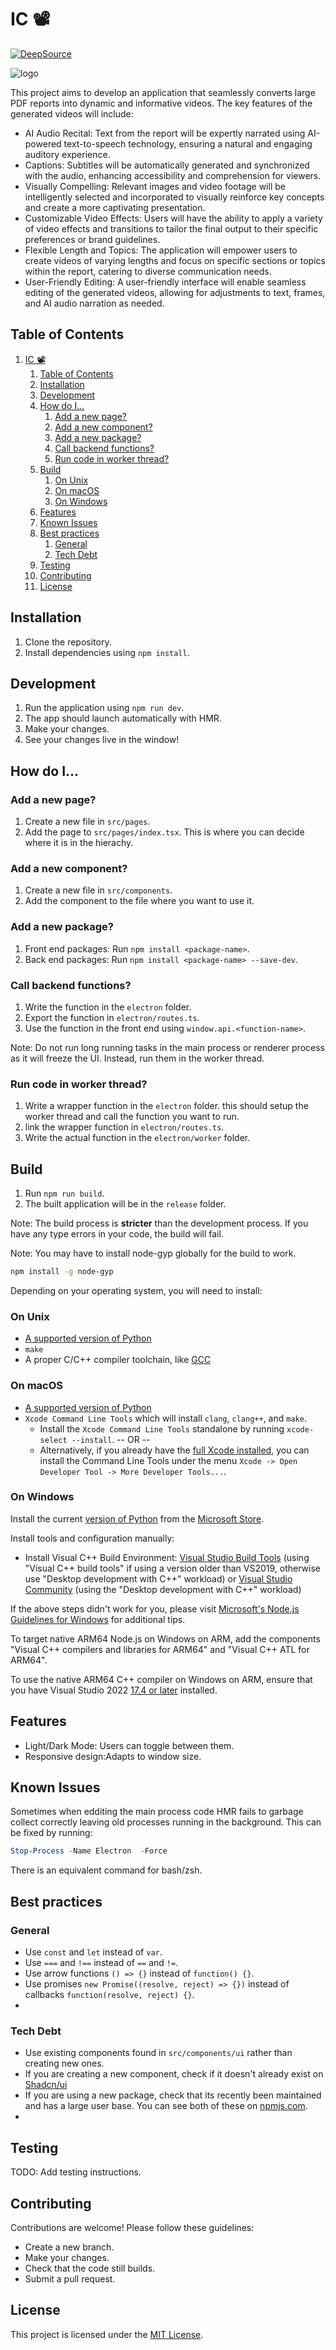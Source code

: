 #  IC 📽️
[![DeepSource](https://app.deepsource.com/gh/acowusu/segp.svg/?label=active+issues&show_trend=true&token=0kYCUSPcWEImKG2Bw9ObDPtx)](https://app.deepsource.com/gh/acowusu/segp/)

![logo](https://github.com/acowusu/segp/blob/main/desktop/build/windows11/Wide310x150Logo.scale-400.png?raw=true)

This project aims to develop an application that seamlessly converts large PDF reports into dynamic and informative videos. The key features of the generated videos will include:

* AI Audio Recital: Text from the report will be expertly narrated using AI-powered text-to-speech technology, ensuring a natural and engaging auditory experience.
* Captions: Subtitles will be automatically generated and synchronized with the audio, enhancing accessibility and comprehension for viewers.
* Visually Compelling: Relevant images and video footage will be intelligently selected and incorporated to visually reinforce key concepts and create a more captivating presentation.
* Customizable Video Effects: Users will have the ability to apply a variety of video effects and transitions to tailor the final output to their specific preferences or brand guidelines.
* Flexible Length and Topics: The application will empower users to create videos of varying lengths and focus on specific sections or topics within the report, catering to diverse communication needs.
* User-Friendly Editing: A user-friendly interface will enable seamless editing of the generated videos, allowing for adjustments to text, frames, and AI audio narration as needed.


## Table of Contents

1. [IC 📽️](#ic-%F0%9F%93%BD%EF%B8%8F)
   1. [Table of Contents](#table-of-contents)
   2. [Installation](#installation)
   3. [Development](#development)
   4. [How do I...](#how-do-i)
      1. [Add a new page?](#add-a-new-page)
      2. [Add a new component?](#add-a-new-component)
      3. [Add a new package?](#add-a-new-package)
      4. [Call backend functions?](#call-backend-functions)
      5. [Run code in worker thread?](#run-code-in-worker-thread)
   5. [Build](#build)
      1. [On Unix](#on-unix)
      2. [On macOS](#on-macos)
      3. [On Windows](#on-windows)
   6. [Features](#features)
   7. [Known Issues](#known-issues)
   8. [Best practices](#best-practices)
      1. [General](#general)
      2. [Tech Debt](#tech-debt)
   9. [Testing](#testing)
   10. [Contributing](#contributing)
   11. [License](#license)

## Installation

1. Clone the repository.
2. Install dependencies using `npm install`.

## Development

1. Run the application using `npm run dev`.
2. The app should launch automatically with HMR.
3. Make your changes.
4. See your changes live in the window!

##  How do I...

### Add a new page?

1. Create a new file in `src/pages`.
2. Add the page to `src/pages/index.tsx`. This is where you can decide where it is in the hierachy.

### Add a new component?

1. Create a new file in `src/components`.
2. Add the component to the file where you want to use it.

### Add a new package?

1. Front end packages: Run `npm install <package-name>`.
2. Back end packages: Run `npm install <package-name> --save-dev`.

### Call backend functions?

1. Write the function in the `electron` folder.
2. Export the function in `electron/routes.ts`.
3. Use the function in the front end using `window.api.<function-name>`.

Note: Do not run long running tasks in the main process or renderer process as it will freeze the UI. Instead, run them in the worker thread.

### Run code in worker thread?

1. Write a wrapper  function in the `electron` folder. this should setup the worker thread and call the function you want to run.
2. link the wrapper function in `electron/routes.ts`.
3. Write the actual function in the `electron/worker` folder. 


## Build

1. Run `npm run build`.
2. The built application will be in the `release` folder.

Note: The build process is **stricter** than the development process. If you have any type errors in your code, the build will fail.

Note: You may have to install node-gyp globally for the build to work. 


``` bash
npm install -g node-gyp
```

Depending on your operating system, you will need to install:

### On Unix

   * [A supported version of Python](https://devguide.python.org/versions/)
   * `make`
   * A proper C/C++ compiler toolchain, like [GCC](https://gcc.gnu.org)

### On macOS

   * [A supported version of Python](https://devguide.python.org/versions/)
   * `Xcode Command Line Tools` which will install `clang`, `clang++`, and `make`.
     * Install the `Xcode Command Line Tools` standalone by running `xcode-select --install`. -- OR --
     * Alternatively, if you already have the [full Xcode installed](https://developer.apple.com/xcode/download/), you can install the Command Line Tools under the menu `Xcode -> Open Developer Tool -> More Developer Tools...`.


### On Windows

Install the current [version of Python](https://devguide.python.org/versions/) from the
[Microsoft Store](https://apps.microsoft.com/store/search?publisher=Python+Software+Foundation).

Install tools and configuration manually:
   * Install Visual C++ Build Environment: [Visual Studio Build Tools](https://visualstudio.microsoft.com/thank-you-downloading-visual-studio/?sku=BuildTools)
   (using "Visual C++ build tools" if using a version older than VS2019, otherwise use "Desktop development with C++" workload) or [Visual Studio Community](https://visualstudio.microsoft.com/thank-you-downloading-visual-studio/?sku=Community)
   (using the "Desktop development with C++" workload)

   If the above steps didn't work for you, please visit [Microsoft's Node.js Guidelines for Windows](https://github.com/Microsoft/nodejs-guidelines/blob/master/windows-environment.md#compiling-native-addon-modules) for additional tips.

   To target native ARM64 Node.js on Windows on ARM, add the components "Visual C++ compilers and libraries for ARM64" and "Visual C++ ATL for ARM64".

   To use the native ARM64 C++ compiler on Windows on ARM, ensure that you have Visual Studio 2022 [17.4 or later](https://devblogs.microsoft.com/visualstudio/arm64-visual-studio-is-officially-here/) installed.

## Features

- Light/Dark Mode: Users can toggle between them.
- Responsive design:Adapts to window size.


## Known Issues

Sometimes when edditing the main process code HMR fails to garbage collect correctly leaving old processes running in the background. This can be fixed by running:

``` powershell
Stop-Process -Name Electron  -Force
```
There is an equivalent command for bash/zsh.

## Best practices


### General

*  Use `const` and `let` instead of `var`.
*  Use `===` and `!==` instead of `==` and `!=`.
*  Use arrow functions `() => {}` instead of `function() {}`.
*  Use promises `new Promise((resolve, reject) => {})` instead of callbacks `function(resolve, reject) {}`.
*  

### Tech Debt

*  Use existing components found in `src/components/ui` rather than creating new ones.
*  If you are creating a new component, check if it doesn't already exist on [Shadcn/ui](https://ui.shadcn.com/)
*  If you are using a new package, check that its recently been maintained and has a large user base. You can see both of these on [npmjs.com](https://www.npmjs.com/).
*  



## Testing

TODO: Add testing instructions.


## Contributing

Contributions are welcome! Please follow these guidelines:

- Create a new branch.
- Make your changes.
- Check that the code still builds.
- Submit a pull request.

## License

This project is licensed under the [MIT License](LICENSE).

